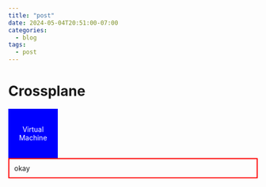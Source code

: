 ```yaml
---
title: "post"
date: 2024-05-04T20:51:00-07:00
categories:
  - blog
tags:
  - post
---
```


# Crossplane

<style>
  .virtual-machine {
    width: 100px;
    height: 100px;
    background-color: blue;
    color: white;
    display: flex;
    align-items: center;
    justify-content: center;
    text-align: center;
  }
</style>
<div class="virtual-machine">Virtual Machine</div>
<div style="border:2px solid red; padding: 10px;">okay</div>
